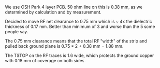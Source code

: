 We use OSH Park 4 layer PCB. 50 ohm line on this is 0.38 mm, as we determined by calculation and by measurement.

Decided to move RF net clearance to 0.75 mm which is ~ 4x the dielectric thickness of 0.17 mm. Better than minimum of 3 and worse than the 5 some people say.

The 0.75 mm clearance means that the total RF "width" of the strip and pulled back ground plane is 0.75 * 2 + 0.38 mm = 1.88 mm.

The TSTOP on the RF traces is 1.6 wide, which protects the ground copper with 0.18 mm of coverage on both sides.


